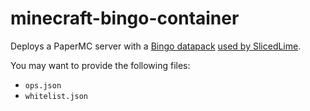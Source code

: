 # minecraft-bingo-container

Deploys a PaperMC server with a
[Bingo datapack](https://github.com/NeunEinser/bingo/)
[used by SlicedLime](https://twitter.com/slicedlime/status/1681627605408030720).

You may want to provide the following files:

- `ops.json`
- `whitelist.json`
